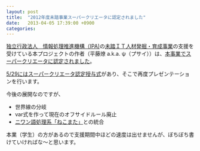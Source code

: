 ```yaml
---
layout: post
title:  "2012年度未踏事業スーパークリエータに認定されました"
date:   2013-04-05 17:39:00 +0900
categories:
---
```


<a href="http://www.ipa.go.jp/">独立行政法人　情報処理推進機構（IPA)</a>の<a href="http://www.ipa.go.jp/jinzai/mitou/index.html">未踏ＩＴ人材発掘・育成事業</a>の支援を受けている本プロジェクトの作者（平藤燎 a.k.a. ψ（プサイ））は、<a href="http://www.ipa.go.jp/about/press/20130430.html">本事業でスーパークリエータに認定されました</a>。

<a href="http://www.ipa.go.jp/jinzai/mitou/2013/event/juyoshiki_index.html">5/29にはスーパークリエータ認定授与式</a>があり、そこで再度プレゼンテーションを行います。

今後の展開なのですが、

<ul>
	<li>世界線の分岐</li>
	<li>var式を作って現在のオフサイドルール廃止</li>
	<li><a href="http://saccubus.sourceforge.jp/%E3%83%A1%E3%82%A4%E3%83%B3%E3%83%9A%E3%83%BC%E3%82%B8">ニワン語処理系「ねこまた」</a>との統合</li>
</ul>

本業（学生）の方があるので支援期間中ほどの速度は出せませんが、ぼちぼち書けていければな～と思います。
